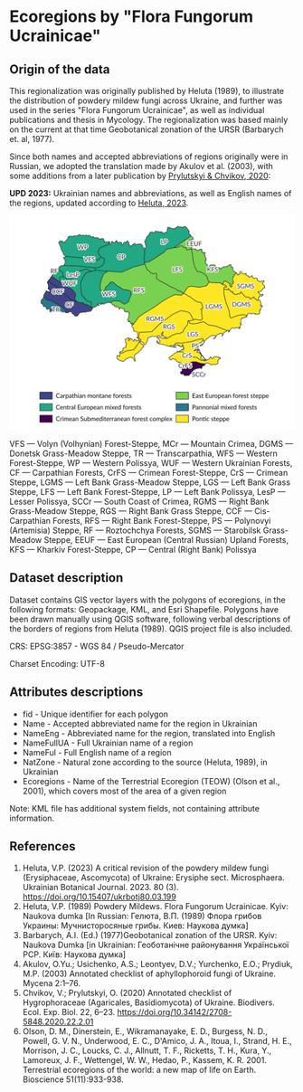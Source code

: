 # Ecoregions by "Flora Fungorum Ucrainicae"
## Origin of the data

This regionalization was originally published by Heluta (1989), to illustrate the distribution of powdery mildew fungi across Ukraine, and further was used in the series "Flora Fungorum Ucrainicae", as well as individual publications and thesis in Mycology. The regionalization was based mainly on the current at that time Geobotanical zonation of the URSR (Barbarych et. al, 1977).

Since both names and accepted abbreviations of regions originally were in Russian, we adopted the translation made by Akulov et al. (2003), with some additions from a later publication by [Prylutskyi & Chvikov, 2020](http://journals.hnpu.edu.ua/index.php/biology/article/view/3397):

**UPD 2023:** Ukrainian names and abbreviations, as well as English names of the regions, updated according to [Heluta, 2023](https://ukrbotj.co.ua/archive/80/3/199).

![Ecoregions according to the "Flora Fungorum Ucrainicae"](https://github.com/olehprylutskyi/UA_ecoregions/blob/main/UA_colors.png)

VFS — Volyn (Volhynian) Forest-Steppe, MCr — Mountain Crimea, DGMS — Donetsk Grass-Meadow Steppe, TR — Transcarpathia, WFS — Western Forest-Steppe, WP — Western Polissya, WUF — Western Ukrainian Forests, CF — Carpathian Forests, CrFS — Crimean Forest-Steppe, CrS — Crimean Steppe, LGMS — Left Bank Grass-Meadow Steppe, LGS — Left Bank Grass Steppe, LFS — Left Bank Forest-Steppe, LP — Left Bank Polissya, LesP — Lesser Polissya, SCCr — South Coast of Crimea, RGMS — Right Bank Grass-Meadow Steppe, RGS — Right Bank Grass Steppe, CCF — Cis-Carpathian Forests, RFS — Right Bank Forest-Steppe, PS — Polynovyi (Artemisia) Steppe, RF — Roztochchya Forests, SGMS — Starobilsk Grass-Meadow Steppe, EEUF — East European (Central Russian) Upland Forests, KFS — Kharkiv Forest-Steppe, CP — Central (Right Bank) Polissya

## Dataset description

Dataset contains GIS vector layers with the polygons of ecoregions, in the following formats: Geopackage, KML, and Esri Shapefile. Polygons have been drawn manually using QGIS software, following verbal descriptions of the borders of regions from Heluta (1989). QGIS project file is also included.

CRS: EPSG:3857 - WGS 84 / Pseudo-Mercator

Charset Encoding: UTF-8

## Attributes descriptions

- fid - Unique identifier for each polygon
- Name - Accepted abbreviated name for the region in Ukrainian
- NameEng - Abbreviated name for the region, translated into English
- NameFullUA - Full Ukrainian name of a region
- NameFul - Full English name of a region
- NatZone - Natural zone according to the source (Heluta, 1989), in Ukrainian
- Ecoregions - Name of the Terrestrial Ecoregion (TEOW) (Olson et al., 2001), which covers most of the area of a given region

Note: KML file has additional system fields, not containing attribute information.

## References

1. Heluta, V.P. (2023) A critical revision of the powdery mildew fungi (Erysiphaceae, Ascomycota) of Ukraine: Erysiphe sect. Microsphaera. Ukrainian Botanical Journal. 2023. 80 (3). https://doi.org/10.15407/ukrbotj80.03.199
2. Heluta, V.P. (1989) Powdery Mildews. Flora Fungorum Ucrainicae. Kyiv: Naukova dumka [In Russian: Гелюта, В.П. (1989) Флора грибов Украины: Мучнисторосяные грибы. Киев: Наукова думка]
3. Barbarych, A.I. (Ed.) (1977)Geobotanical zonation of the URSR. Kyiv: Naukova Dumka [in Ukrainian: Геоботанічне районування Української РСР. Київ: Наукова думка]
4. Akulov, O.Yu.; Usichenko, A.S.; Leontyev, D.V.; Yurchenko, E.O.; Prydiuk, M.P. (2003) Annotated checklist of aphyllophoroid fungi of Ukraine. Mycena 2:1–76.
5. Chvikov, V.; Prylutskyi, О. (2020) Annotated checklist of Hygrophoraceae (Agaricales, Basidiomycota) of Ukraine. Biodivers. Ecol. Exp. Biol. 22, 6–23. https://doi.org/10.34142/2708-5848.2020.22.2.01
6. Olson, D. M., Dinerstein, E., Wikramanayake, E. D., Burgess, N. D., Powell, G. V. N., Underwood, E. C., D'Amico, J. A., Itoua, I., Strand, H. E., Morrison, J. C., Loucks, C. J., Allnutt, T. F., Ricketts, T. H., Kura, Y., Lamoreux, J. F., Wettengel, W. W., Hedao, P., Kassem, K. R. 2001. Terrestrial ecoregions of the world: a new map of life on Earth. Bioscience 51(11):933-938.
